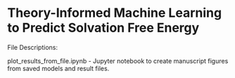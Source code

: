 # Theory-Informed Machine Learning to Predict Solvation Free Energy

File Descriptions:

plot_results_from_file.ipynb - Jupyter notebook to create manuscript figures from saved models and result files. 
